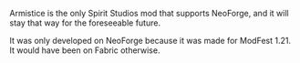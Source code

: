Armistice is the only Spirit Studios mod that supports NeoForge, and it will stay that way for the foreseeable future.

It was only developed on NeoForge because it was made for ModFest 1.21. It would have been on Fabric otherwise.